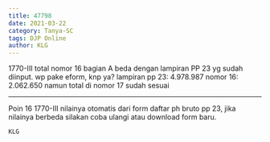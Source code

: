 ```yaml
---
title: 47798
date: 2021-03-22
category: Tanya-SC
tags: DJP Online
author: KLG
---
```


1770-III total nomor 16 bagian A beda dengan lampiran PP 23 yg sudah diinput. wp pake eform, knp ya? lampiran pp 23: 4.978.987 nomor 16: 2.062.650 namun total di nomor 17 sudah sesuai

---

Poin 16 1770-III nilainya otomatis dari form daftar ph bruto pp 23, jika nilainya berbeda silakan coba ulangi atau download form baru.

`KLG`
